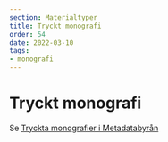 ```yaml
---
section: Materialtyper
title: Tryckt monografi
order: 54
date: 2022-03-10
tags:
- monografi
--- 
```


# Tryckt monografi

Se [Tryckta monografier i Metadatabyrån](https://metadatabyran.kb.se/beskrivning/materialtyper-arbetsfloden/tryckta-monografier)
